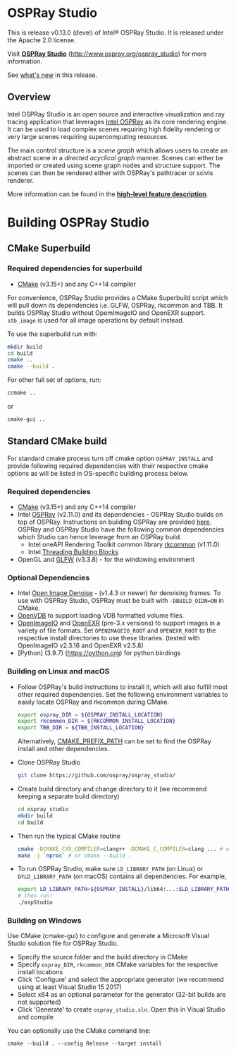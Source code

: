 # OSPRay Studio

This is release v0.13.0 (devel) of Intel® OSPRay Studio. It is released under the
Apache 2.0 license.

Visit [**OSPRay Studio**](http://www.ospray.org/ospray_studio)
(http://www.ospray.org/ospray_studio) for more information.

See [what's
new](https://github.com/ospray/ospray_studio/blob/master/CHANGELOG.md)
in this release.

## Overview

Intel OSPRay Studio is an open source and interactive visualization and
ray tracing application that leverages [Intel OSPRay](https://www.ospray.org)
as its core rendering engine. It can be used to load complex scenes requiring
high fidelity rendering or very large scenes requiring supercomputing resources.

The main control structure is a *scene graph* which allows users to
create an abstract scene in a *directed acyclical graph* manner. Scenes
can either be imported or created using scene graph nodes and structure
support. The scenes can then be rendered either with OSPRay's pathtracer
or scivis renderer.

More information can be found in the [**high-level feature
description**](https://github.com/ospray/ospray_studio/blob/master/FEATURES.md).

Building OSPRay Studio
========================

CMake Superbuild
----------------

### Required dependencies for superbuild

-   [CMake](https://www.cmake.org) (v3.15+) and any C++14 compiler

For convenience, OSPRay Studio provides a CMake Superbuild script which will
pull down its dependencies i.e. GLFW, OSPRay, rkcommon and TBB. It builds OSPRay
Studio without OpemImageIO and OpenEXR support.  `stb_image` is used for all
image operations by default instead. 

To use the superbuild run with:

``` sh
mkdir build
cd build
cmake ..
cmake --build .
```

For other full set of options, run:

``` sh
ccmake ..
```

or

``` sh
cmake-gui ..
```

Standard CMake build
--------------------

For standard cmake process turn off cmake option `OSPRAY_INSTALL` and provide
following required dependencies with their respective cmake options as will be
listed in OS-specific building process below. 

### Required dependencies

-   [CMake](https://www.cmake.org) (v3.15+) and any C++14 compiler
-   Intel [OSPRay](https://www.github.com/ospray/ospray) (v2.11.0) and its
    dependencies - OSPRay Studio builds on top of OSPRay. Instructions on
    building OSPRay are provided
    [here](http://www.ospray.org/downloads.html#building-and-finding-ospray).
    OSPRay and OSPRay Studio have the following common dependencies which Studio
    can hence leverage from an OSPRay build.
    -   Intel oneAPI Rendering Toolkit common library
        [rkcommon](https://www.github.com/ospray/rkcommon) (v1.11.0)
    -   Intel [Threading Building Blocks](https://www.threadingbuildingblocks.org/)
-   OpenGL and [GLFW](https://www.glfw.org) (v3.3.8) - for the windowing environment


### Optional Dependencies

-   Intel [Open Image Denoise](https://openimagedenoise.github.io) - (v1.4.3 or
    newer) for denoising frames. To use with OSPRay Studio, OSPRay must be built
    with `-DBUILD_OIDN=ON` in CMake.
-   [OpenVDB](https://www.openvdb.org/) to support loading VDB formatted volume files.
-   [OpenImageIO](http://openimageio.org/) and [OpenEXR](https://www.openexr.com/)
    (pre-3.x versions) to support images in a variety of file formats.  Set `OPENIMAGEIO_ROOT`
    and `OPENEXR_ROOT` to the respective install directories to use these libraries.
    (tested with OpenImageIO v2.3.16 and OpenEXR v2.5.8)
-   [Python] (3.9.7) (https://python.org) for python bindings

### Building on Linux and macOS

-   Follow OSPRay's build instructions to install it, which will also
    fulfill most other required dependencies. Set the following
    environment variables to easily locate OSPRay and
    rkcommon during CMake.

    

    ``` bash
    export ospray_DIR = ${OSPRAY_INSTALL_LOCATION}
    export rkcommon_DIR = ${RKCOMMON_INSTALL_LOCATION}
    export TBB_DIR = ${TBB_INSTALL_LOCATION}
    ```

    Alternatively, [CMAKE_PREFIX_PATH](https://cmake.org/cmake/help/latest/variable/CMAKE_PREFIX_PATH.html)
    can be set to find the OSPRay install and other dependencies.

-   Clone OSPRay Studio

    ``` bash
    git clone https://github.com/ospray/ospray_studio/
    ```

-   Create build directory and change directory to it (we recommend
    keeping a separate build directory)

    ``` bash
    cd ospray_studio
    mkdir build
    cd build
    ```

-   Then run the typical CMake routine

    ``` bash
    cmake -DCMAKE_CXX_COMPILER=clang++ -DCMAKE_C_COMPILER=clang ... # or use ccmake
    make -j `nproc` # or cmake --build .
    ```

-   To run OSPRay Studio, make sure `LD_LIBRARY_PATH` (on Linux) or
    `DYLD_LIBRARY_PATH` (on macOS) contains all dependencies. For
    example,

    ``` bash
    export LD_LIBRARY_PATH=${OSPRAY_INSTALL}/lib64:...:$LD_LIBRARY_PATH
    # then run!
    ./ospStudio
    ```

### Building on Windows

Use CMake (cmake-gui) to configure and generate a Microsoft Visual
Studio solution file for OSPRay Studio.

-   Specify the source folder and the build directory in CMake
-   Specify `ospray_DIR`, `rkcommon_DIR` CMake
    variables for the respective install locations
-   Click 'Configure' and select the appropriate generator (we recommend
    using at least Visual Studio 15 2017)
-   Select x64 as an optional parameter for the generator (32-bit builds
    are not supported)
-   Click 'Generate' to create `ospray_studio.sln`. Open this in Visual
    Studio and compile

You can optionally use the CMake command line:

``` pwsh
cmake --build . --config Release --target install
```
